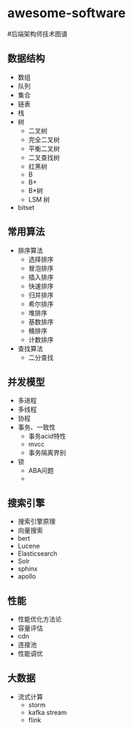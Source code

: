 # awesome-software
#后端架构师技术图谱

## 数据结构
* 数组
* 队列
* 集合
* 链表
* 栈
* 树
    * 二叉树
    * 完全二叉树
    * 平衡二叉树
    * 二叉查找树
    * 红黑树
    * B
    * B+
    * B*树
    * LSM 树
* bitset

## 常用算法

* 排序算法
    * 选择排序
    * 冒泡排序
    * 插入排序
    * 快速排序
    * 归并排序
    * 希尔排序
    * 堆排序
    * 基数排序
    * 桶排序
    * 计数排序
* 查找算法
    * 二分查找
    
## 并发模型

* 多进程
* 多线程
* 协程
* 事务、一致性
    * 事务acid特性
    * mvcc
    * 事务隔离界别
* 锁
    * ABA问题
    * 
    
    
## 搜索引擎
* 搜索引擎原理
* 向量搜索
* bert
* Lucene
* Elasticsearch
* Solr
* sphinx
* apollo

## 性能
* 性能优化方法论
* 容量评估
* cdn
* 连接池
* 性能调优

## 大数据
* 流式计算
    * storm
    * kafka stream
    * flink
    
    

